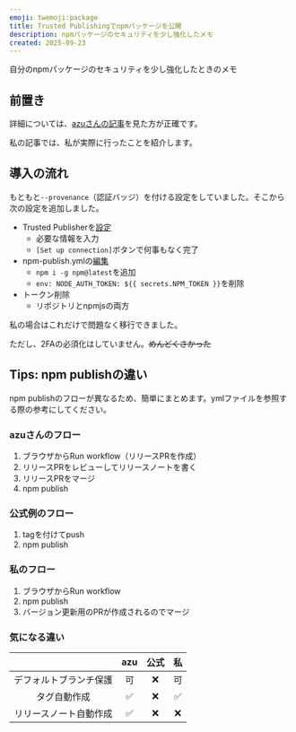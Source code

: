 ```yaml
---
emoji: twemoji:package
title: Trusted Publishingでnpmパッケージを公開
description: npmパッケージのセキュリティを少し強化したメモ
created: 2025-09-23
---
```


自分のnpmパッケージのセキュリティを少し強化したときのメモ

## 前置き

詳細については、[azuさんの記事](https://efcl.info/2025/09/07/npm-oidc/)を見た方が正確です。

私の記事では、私が実際に行ったことを紹介します。

## 導入の流れ

もともと`--provenance`（認証バッジ）を付ける設定をしていました。そこから次の設定を追加しました。

- Trusted Publisherを[設定](https://docs.npmjs.com/trusted-publishers)
  - 必要な情報を入力
  - `[Set up connection]`ボタンで何事もなく完了
- npm-publish.ymlの[編集](https://github.com/luisfun/discord-hono/commit/7b8f5dbf17280bc6967041bcdbaba03a1a334958#diff-8a5ce8b612395836520d0655143f732d08e747af57f3cfe76b5e283600106240)
  - `npm i -g npm@latest`を追加
  - `env: NODE_AUTH_TOKEN: ${{ secrets.NPM_TOKEN }}`を削除
- トークン削除
  - リポジトリとnpmjsの両方

私の場合はこれだけで問題なく移行できました。

ただし、2FAの必須化はしていません。~~めんどくさかった~~

## Tips: npm publishの違い

npm publishのフローが異なるため、簡単にまとめます。ymlファイルを参照する際の参考にしてください。

### azuさんのフロー

1. ブラウザからRun workflow（リリースPRを作成）
2. リリースPRをレビューしてリリースノートを書く
3. リリースPRをマージ
4. npm publish

### 公式例のフロー

1. tagを付けてpush
2. npm publish

### 私のフロー

1. ブラウザからRun workflow
2. npm publish
3. バージョン更新用のPRが作成されるのでマージ

### 気になる違い

||azu|公式|私|
|:-:|:-:|:-:|:-:|
|デフォルトブランチ保護|可|❌|可|
|タグ自動作成|✅|❌|✅|
|リリースノート自動作成|✅|❌|❌|
